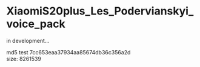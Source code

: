 # XiaomiS20plus_Les_Podervianskyi_voice_pack
in development...  
  
md5 test 7cc653eaa37934aa85674db36c356a2d  
size: 8261539
